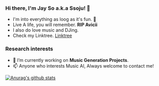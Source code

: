 ### Hi there, I'm Jay So a.k.a Ssoju! 👋

* I'm into everything as loog as it's fun. 🤔
* Live A life, you will remember. **RIP Avicii**
* I also do love music and DJing.
* Check my Linktree. [Linktree](https://linktr.ee/SsojuBro)


### Research interests
* 🔭 I’m currently working on **Music Generation Projects**.
* 📫 Anyone who interests Music AI, Always welcome to contact me!

  
[![Anurag's github stats](https://github-readme-stats.vercel.app/api?username=Ssojux2&theme=react)](https://github.com/anuraghazra/github-readme-stats)


<!--
**Ssojux2/Ssojux2** is a ✨ _special_ ✨ repository because its `README.md` (this file) appears on your GitHub profile.

Here are some ideas to get you started:

- 🔭 I’m currently working on ...
- 🌱 I’m currently learning ...
- 👯 I’m looking to collaborate on ...
- 🤔 I’m looking for help with ...
- 💬 Ask me about ...
- 📫 How to reach me: ...
- 😄 Pronouns: ...
- ⚡ Fun fact: ...
-->
